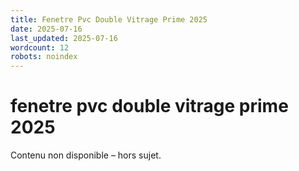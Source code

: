 ```yaml
---
title: Fenetre Pvc Double Vitrage Prime 2025
date: 2025-07-16
last_updated: 2025-07-16
wordcount: 12
robots: noindex
---
```


# fenetre pvc double vitrage prime 2025

Contenu non disponible – hors sujet.